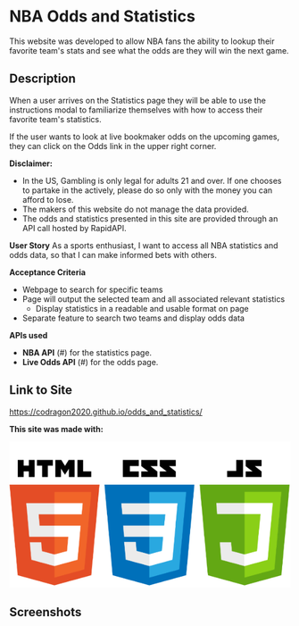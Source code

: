 # NBA Odds and Statistics

This website was developed to allow NBA fans the ability to lookup their favorite team's stats and see what the odds are they will win the next game.

## Description

When a user arrives on the Statistics page they will be able to use the instructions modal to familiarize themselves with how to access their favorite team's statistics. 

If the user wants to look at live bookmaker odds on the upcoming games, they can click on the Odds link in the upper right corner.

**Disclaimer:** 

- In the US, Gambling is only legal for adults 21 and over. If one chooses to partake in the actively, please do so only with the money you can afford to lose. 
- The makers of this website do not manage the data provided.
- The odds and statistics presented in this site are provided through an API call hosted by RapidAPI. 

**User Story**
As a sports enthusiast, I want to access all NBA statistics and odds data, so that I can make informed bets with others.

**Acceptance Criteria**
- Webpage to search for specific teams
- Page will output the selected team and all associated relevant statistics
    - Display statistics in a readable and usable format on page
- Separate feature to search two teams and display odds data

**APIs used**

- **NBA API** (#) for the statistics page.
- **Live Odds API** (#) for the odds page.

## Link to Site

https://codragon2020.github.io/odds_and_statistics/

**This site was made with:**

![tech stack](./images/html-css-js.png)


## Screenshots